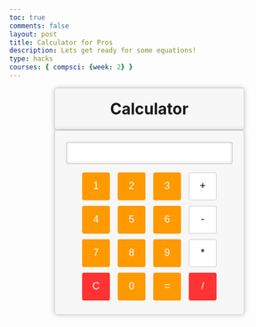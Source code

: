 ```yaml
---
toc: true
comments: false
layout: post
title: Calculator for Pros
description: Lets get ready for some equations!
type: hacks
courses: { compsci: {week: 2} }
---
```




# Calculator
<div id="calculator">
    <input type="text" id="display" readonly>
    <div id="buttons">
        <button onclick="appendToDisplay('1')">1</button>
        <button onclick="appendToDisplay('2')">2</button>
        <button onclick="appendToDisplay('3')">3</button>
        <button onclick="appendToDisplay('+')">+</button>
        <button onclick="appendToDisplay('4')">4</button>
        <button onclick="appendToDisplay('5')">5</button>
        <button onclick="appendToDisplay('6')">6</button>
        <button onclick="appendToDisplay('-')">-</button>
        <button onclick="appendToDisplay('7')">7</button>
        <button onclick="appendToDisplay('8')">8</button>
        <button onclick="appendToDisplay('9')">9</button>
        <button onclick="appendToDisplay('*')">*</button>
        <button onclick="clearDisplay()">C</button>
        <button onclick="appendToDisplay('0')">0</button>
        <button onclick="calculate()">=</button>
        <button onclick="appendToDisplay('/')">/</button>
    </div>
</div>


<style>
/* Calculator Container */
#calculator {
    width: 300px;
    margin: 0 auto;
    padding: 20px;
    border: 1px solid #ccc;
    border-radius: 5px;
    box-shadow: 0 0 10px rgba(0, 0, 0, 0.2);
    background-color: #f7f7f7;
    text-align: center;
}


/* Calculator Display */
#display {
    width: 100%;
    height: 40px;
    margin-bottom: 10px;
    font-size: 18px;
    text-align: right;
    padding: 5px;
    background-color: #fff;
    border: 1px solid #ccc;
    border-radius: 3px;
    box-shadow: inset 0 0 5px rgba(0, 0, 0, 0.2);
}


/* Calculator Buttons */
#buttons button {
    width: 50px;
    height: 50px;
    font-size: 18px;
    margin: 5px;
    cursor: pointer;
    border: 1px solid #ccc;
    border-radius: 3px;
    background-color: #fff;
}


/* Calculator Buttons (Operator Buttons) */
#buttons button:nth-child(4n-3),
#buttons button:nth-child(4n-2),
#buttons button:nth-child(4n-1),
#buttons button:last-child {
    background-color: #ff9900;
    color: #fff;
    border: 1px solid #ff9900;
}


/* Calculator Buttons (Clear and Equals) */
#buttons button:nth-child(13),
#buttons button:nth-child(16) {
    background-color: #ff3333;
    color: #fff;
    border: 1px solid #ff3333;
}
</style>


<script>
function appendToDisplay(value) {
    document.getElementById('display').value += value;
}


function clearDisplay() {
    document.getElementById('display').value = '';
}


function calculate() {
    try {
        document.getElementById('display').value = eval(document.getElementById('display').value);
    } catch (error) {
        document.getElementById('display').value = 'Error';
    }
}
</script>


